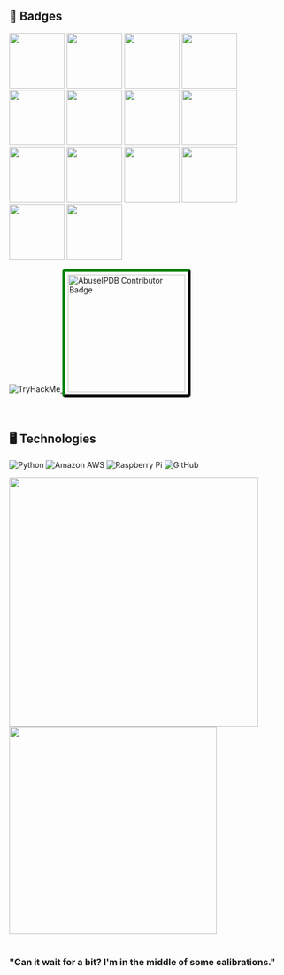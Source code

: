 ## :space_invader: Badges ##

<img src="https://github.com/horrorclause/horrorclause/assets/10188810/0add74a4-5a6b-4a91-9d41-e33e5ac16986" width="100"> <img src="https://github.com/horrorclause/horrorclause/assets/10188810/c68a75d4-27de-4dc7-bd02-9daf40e5f660" width="100"> 
<img src="https://images.credly.com/size/680x680/images/d7f68b5e-5282-4697-8a1e-7e6e16d7d45f/btl1certified.png" width="100">
<img src="https://images.credly.com/size/680x680/images/93d16d4a-223f-41bd-aaad-6a491b7b1fa8/CompTIA_CSAE.png" width="100">
<img src="https://images.credly.com/size/680x680/images/4e8cb067-ff0a-4b3e-bf5d-7290ba25d0d6/CompTIA_CSIE.png" width="100">
<img src="https://images.credly.com/size/680x680/images/7b0fab0d-c9d5-409d-bdc0-1772143cdab1/CompTIA_CASP_2Bce.png" width="100"> 
<img src="https://images.credly.com/size/680x680/images/6f68e302-2193-4cbc-b2d9-50541a130ffa/CompTIA_CNSP.png" width="100"> 
<img src="https://images.credly.com/size/340x340/images/ba1b8072-8ebe-432c-88e5-05bc809c624a/CompTIA_CSAP.png" width="100"> 
<img src="https://images.credly.com/size/340x340/images/5cb4b153-44d8-410c-97c6-6afba3faa4af/Comptia_CySA_2Bce.png" width="100">
<img src="https://images.credly.com/size/680x680/images/87ef04a1-b68d-4c11-acaf-a5b1d4c2c9ea/CompTIA_PenTest_2B.png" width="100"> 
<img src="https://images.credly.com/size/340x340/images/74790a75-8451-400a-8536-92d792c5184a/CompTIA_Security_2Bce.png" width="100"> 
<img src="https://images.credly.com/size/340x340/images/e1fc05b2-959b-45a4-8d20-124b1df121fe/CompTIA_Network_2Bce.png" width="100"> 
<img src="https://images.credly.com/size/680x680/images/53acdae5-d69f-4dda-b650-d02ed7a50dd7/image.png" width="100"> 
<img src="https://images.credly.com/size/340x340/images/00634f82-b07f-4bbd-a6bb-53de397fc3a6/image.png" width="100">




<img src="https://tryhackme-badges.s3.amazonaws.com/hoorrorclause.png" alt="TryHackMe"><a href="https://www.abuseipdb.com/user/82691" title="AbuseIPDB is an IP address blacklist for webmasters and sysadmins to report IP addresses engaging in abusive behavior on their networks">
	<img src="https://www.abuseipdb.com/contributor/82691.svg" alt="AbuseIPDB Contributor Badge" style="width: 212px;border-radius: 5px;border-top: 5px solid #058403;border-right: 5px solid #111;border-bottom: 5px solid #111;border-left: 5px solid #058403;padding: 5px;">
</a>

<br />

## :desktop_computer: Technologies ##

![Python](https://img.shields.io/badge/-Python-black?style=flat-square&logo=Python)
![Amazon AWS](https://img.shields.io/badge/Amazon%20AWS-232F3E?style=flat-square&logo=amazon-aws)
![Raspberry Pi](https://img.shields.io/badge/-Raspberry%20Pi-C51A4A?style=flat-square&logo=Raspberry-Pi)
![GitHub](https://img.shields.io/badge/-GitHub-181717?style=flat-square&logo=github)

<!--
![Top Langs](https://github-readme-stats.vercel.app/api/top-langs/?username=horrorclause&hide=TeX&layout=compact)
![Github Stats](https://github-readme-stats.vercel.app/api?username=horrorclause&count_private=true&show_icons=true&include_all_commits=true&theme=outrun)
-->

<a href="https://github-readme-stats.vercel.app/api?username=horrorclause&count_private=true&show_icons=true&include_all_commits=true&theme=outrun">
  <img align="left" width="450"src="https://github-readme-stats.vercel.app/api?username=horrorclause&count_private=true&show_icons=true&include_all_commits=true&theme=outrun" />
</a>
<a href="https://github-readme-stats.vercel.app/api/top-langs/?username=horrorclause&hide=TeX&layout=compact&theme=ocean_dark">
  <img align="center" width="375" src="https://github-readme-stats.vercel.app/api/top-langs/?username=horrorclause&hide=TeX&layout=compact&theme=ocean_dark" />
</a>

<br />
<br />

### "Can it wait for a bit? I'm in the middle of some calibrations." ###


<!--
**horrorclause/horrorclause** is a ✨ _special_ ✨ repository because its `README.md` (this file) appears on your GitHub profile.

Here are some ideas to get you started:

- 🔭 I’m currently working on ...
- 🌱 I’m currently learning ...
- 👯 I’m looking to collaborate on ...
- 🤔 I’m looking for help with ...
- 💬 Ask me about ...
- 📫 How to reach me: ...
- 😄 Pronouns: ...
- ⚡ Fun fact: ...
-->
